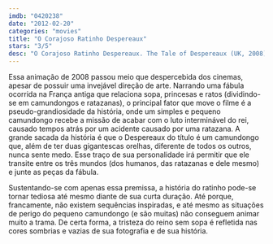 ```yaml
---
imdb: "0420238"
date: "2012-02-20"
categories: "movies"
title: "O Corajoso Ratinho Despereaux"
stars: "3/5"
desc: "O Corajoso Ratinho Despereaux. The Tale of Despereaux (UK, 2008). Dirigido por Sam Fell, Robert Stevenhagen. Escrito por Kate DiCamillo, Will McRobb, Gary Ross, Chris Viscardi. Com Matthew Broderick, Dustin Hoffman, Emma Watson, Tracey Ullman, Kevin Kline, William H. Macy, Stanley Tucci, Ciarán Hinds, Robbie Coltrane."
---
```

Essa animação de 2008 passou meio que despercebida dos cinemas, apesar de possuir uma invejável direção de arte. Narrando uma fábula ocorrida na França antiga que relaciona sopa, princesas e ratos (dividindo-se em camundongos e ratazanas), o principal fator que move o filme é a pseudo-grandiosidade da história, onde um simples e pequeno camundongo recebe a missão de acabar com o luto interminável do rei, causado tempos atrás por um acidente causado por uma ratazana. A grande sacada da história é que o Despereaux do título é um camundongo que, além de ter duas gigantescas orelhas, diferente de todos os outros, nunca sente medo. Esse traço de sua personalidade irá permitir que ele transite entre os três mundos (dos humanos, das ratazanas e dele mesmo) e junte as peças da fábula.

Sustentando-se com apenas essa premissa, a história do ratinho pode-se tornar tediosa até mesmo diante de sua curta duração. Até porque, francamente, não existem sequências inspiradas, e até mesmo as situações de perigo do pequeno camundongo (e são muitas) não conseguem animar muito a trama. De certa forma, a tristeza do reino sem sopa é refletida nas cores sombrias e vazias de sua fotografia e de sua história.

